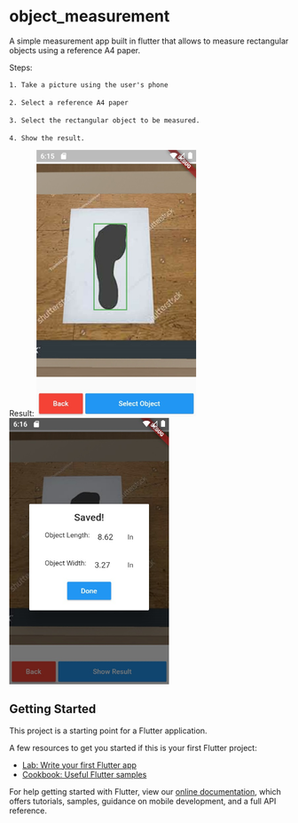 # object_measurement

A simple measurement app built in flutter that allows to measure rectangular objects using a reference A4 paper.

Steps:

    1. Take a picture using the user's phone
    
    2. Select a reference A4 paper
    
    3. Select the rectangular object to be measured.
    
    4. Show the result.    

Result:
    <img src="screenshot_1.jpg" height="480px">
    <img src="screenshot_2.jpg" height="480px">

## Getting Started

This project is a starting point for a Flutter application.

A few resources to get you started if this is your first Flutter project:

- [Lab: Write your first Flutter app](https://flutter.dev/docs/get-started/codelab)
- [Cookbook: Useful Flutter samples](https://flutter.dev/docs/cookbook)

For help getting started with Flutter, view our
[online documentation](https://flutter.dev/docs), which offers tutorials,
samples, guidance on mobile development, and a full API reference.
